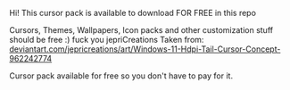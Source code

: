 Hi! This cursor pack is available to download FOR FREE in this repo

Cursors, Themes, Wallpapers, Icon packs and other customization stuff should be free :) fuck you jepriCreations
Taken from: [deviantart.com/jepricreations/art/Windows-11-Hdpi-Tail-Cursor-Concept-962242774](https://www.deviantart.com/jepricreations/art/Windows-11-Hdpi-Tail-Cursor-Concept-962242774)

Cursor pack available for free so you don't have to pay for it.
